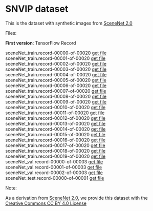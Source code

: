 # SNVIP dataset  
This is the dataset with synthetic images from [SceneNet 2.0](https://robotvault.bitbucket.io/scenenet-rgbd.html)  

Files:  

**First version**: TensorFlow Record  

sceneNet_train.record-00000-of-00020 [get file](https://drive.google.com/file/d/1WoSTwcjFnh11bBKdBOkVkaHtcJKKjJ0P/view?usp=sharing)  
sceneNet_train.record-00001-of-00020 [get file](https://drive.google.com/file/d/1WoSTwcjFnh11bBKdBOkVkaHtcJKKjJ0P/view?usp=sharing)  
sceneNet_train.record-00002-of-00020 [get file](https://drive.google.com/file/d/1WoSTwcjFnh11bBKdBOkVkaHtcJKKjJ0P/view?usp=sharing)  
sceneNet_train.record-00003-of-00020 [get file](https://drive.google.com/file/d/1WoSTwcjFnh11bBKdBOkVkaHtcJKKjJ0P/view?usp=sharing)  
sceneNet_train.record-00004-of-00020 [get file](https://drive.google.com/file/d/1WoSTwcjFnh11bBKdBOkVkaHtcJKKjJ0P/view?usp=sharing)  
sceneNet_train.record-00005-of-00020 [get file](https://drive.google.com/file/d/1WoSTwcjFnh11bBKdBOkVkaHtcJKKjJ0P/view?usp=sharing)  
sceneNet_train.record-00006-of-00020 [get file](https://drive.google.com/file/d/1WoSTwcjFnh11bBKdBOkVkaHtcJKKjJ0P/view?usp=sharing)  
sceneNet_train.record-00007-of-00020 [get file](https://drive.google.com/file/d/1WoSTwcjFnh11bBKdBOkVkaHtcJKKjJ0P/view?usp=sharing)  
sceneNet_train.record-00008-of-00020 [get file](https://drive.google.com/file/d/1WoSTwcjFnh11bBKdBOkVkaHtcJKKjJ0P/view?usp=sharing)  
sceneNet_train.record-00009-of-00020 [get file](https://drive.google.com/file/d/1WoSTwcjFnh11bBKdBOkVkaHtcJKKjJ0P/view?usp=sharing)  
sceneNet_train.record-00010-of-00020 [get file](https://drive.google.com/file/d/1WoSTwcjFnh11bBKdBOkVkaHtcJKKjJ0P/view?usp=sharing)  
sceneNet_train.record-00011-of-00020 [get file](https://drive.google.com/file/d/1WoSTwcjFnh11bBKdBOkVkaHtcJKKjJ0P/view?usp=sharing)  
sceneNet_train.record-00012-of-00020 [get file](https://drive.google.com/file/d/1WoSTwcjFnh11bBKdBOkVkaHtcJKKjJ0P/view?usp=sharing)  
sceneNet_train.record-00013-of-00020 [get file](https://drive.google.com/file/d/1WoSTwcjFnh11bBKdBOkVkaHtcJKKjJ0P/view?usp=sharing)  
sceneNet_train.record-00014-of-00020 [get file](https://drive.google.com/file/d/1WoSTwcjFnh11bBKdBOkVkaHtcJKKjJ0P/view?usp=sharing)  
sceneNet_train.record-00015-of-00020 [get file](https://drive.google.com/file/d/1WoSTwcjFnh11bBKdBOkVkaHtcJKKjJ0P/view?usp=sharing)  
sceneNet_train.record-00016-of-00020 [get file](https://drive.google.com/file/d/1WoSTwcjFnh11bBKdBOkVkaHtcJKKjJ0P/view?usp=sharing)  
sceneNet_train.record-00017-of-00020 [get file](https://drive.google.com/file/d/1WoSTwcjFnh11bBKdBOkVkaHtcJKKjJ0P/view?usp=sharing)  
sceneNet_train.record-00018-of-00020 [get file](https://drive.google.com/file/d/1WoSTwcjFnh11bBKdBOkVkaHtcJKKjJ0P/view?usp=sharing)  
sceneNet_train.record-00019-of-00020 [get file](https://drive.google.com/file/d/1WoSTwcjFnh11bBKdBOkVkaHtcJKKjJ0P/view?usp=sharing)  
sceneNet_val.record-00000-of-00003   [get file](https://drive.google.com/file/d/1WoSTwcjFnh11bBKdBOkVkaHtcJKKjJ0P/view?usp=sharing)  
sceneNet_val.record-00001-of-00003   [get file](https://drive.google.com/file/d/1WoSTwcjFnh11bBKdBOkVkaHtcJKKjJ0P/view?usp=sharing)  
sceneNet_val.record-00002-of-00003   [get file](https://drive.google.com/file/d/1WoSTwcjFnh11bBKdBOkVkaHtcJKKjJ0P/view?usp=sharing)  
sceneNet_test.record-00000-of-00001  [get file](https://drive.google.com/file/d/1WoSTwcjFnh11bBKdBOkVkaHtcJKKjJ0P/view?usp=sharing)  
                   
Note:  

As a derivation from [SceneNet 2.0](https://robotvault.bitbucket.io/scenenet-rgbd.html), we provide this dataset with the [Creative Commons CC BY 4.0 License](http://creativecommons.org/licenses/by/4.0/)  

